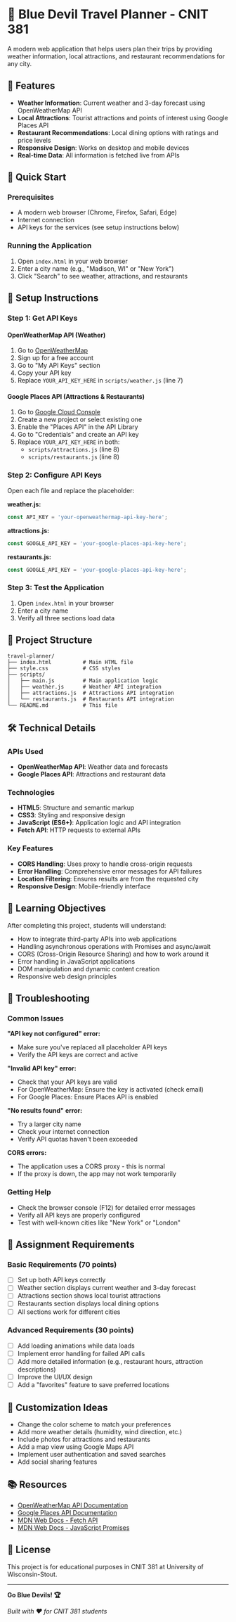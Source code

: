 # 🧭 Blue Devil Travel Planner - CNIT 381

A modern web application that helps users plan their trips by providing weather information, local attractions, and restaurant recommendations for any city.

## 🌟 Features

- **Weather Information**: Current weather and 3-day forecast using OpenWeatherMap API
- **Local Attractions**: Tourist attractions and points of interest using Google Places API
- **Restaurant Recommendations**: Local dining options with ratings and price levels
- **Responsive Design**: Works on desktop and mobile devices
- **Real-time Data**: All information is fetched live from APIs

## 🚀 Quick Start

### Prerequisites
- A modern web browser (Chrome, Firefox, Safari, Edge)
- Internet connection
- API keys for the services (see setup instructions below)

### Running the Application
1. Open `index.html` in your web browser
2. Enter a city name (e.g., "Madison, WI" or "New York")
3. Click "Search" to see weather, attractions, and restaurants

## 🔧 Setup Instructions

### Step 1: Get API Keys

#### OpenWeatherMap API (Weather)
1. Go to [OpenWeatherMap](https://openweathermap.org/api)
2. Sign up for a free account
3. Go to "My API Keys" section
4. Copy your API key
5. Replace `YOUR_API_KEY_HERE` in `scripts/weather.js` (line 7)

#### Google Places API (Attractions & Restaurants)
1. Go to [Google Cloud Console](https://console.cloud.google.com/)
2. Create a new project or select existing one
3. Enable the "Places API" in the API Library
4. Go to "Credentials" and create an API key
5. Replace `YOUR_API_KEY_HERE` in both:
   - `scripts/attractions.js` (line 8)
   - `scripts/restaurants.js` (line 8)

### Step 2: Configure API Keys

Open each file and replace the placeholder:

**weather.js:**
```javascript
const API_KEY = 'your-openweathermap-api-key-here';
```

**attractions.js:**
```javascript
const GOOGLE_API_KEY = 'your-google-places-api-key-here';
```

**restaurants.js:**
```javascript
const GOOGLE_API_KEY = 'your-google-places-api-key-here';
```

### Step 3: Test the Application
1. Open `index.html` in your browser
2. Enter a city name
3. Verify all three sections load data

## 📁 Project Structure

```
travel-planner/
├── index.html          # Main HTML file
├── style.css           # CSS styles
├── scripts/
│   ├── main.js         # Main application logic
│   ├── weather.js      # Weather API integration
│   ├── attractions.js  # Attractions API integration
│   └── restaurants.js  # Restaurants API integration
└── README.md           # This file
```

## 🛠️ Technical Details

### APIs Used
- **OpenWeatherMap API**: Weather data and forecasts
- **Google Places API**: Attractions and restaurant data

### Technologies
- **HTML5**: Structure and semantic markup
- **CSS3**: Styling and responsive design
- **JavaScript (ES6+)**: Application logic and API integration
- **Fetch API**: HTTP requests to external APIs

### Key Features
- **CORS Handling**: Uses proxy to handle cross-origin requests
- **Error Handling**: Comprehensive error messages for API failures
- **Location Filtering**: Ensures results are from the requested city
- **Responsive Design**: Mobile-friendly interface

## 🎯 Learning Objectives

After completing this project, students will understand:
- How to integrate third-party APIs into web applications
- Handling asynchronous operations with Promises and async/await
- CORS (Cross-Origin Resource Sharing) and how to work around it
- Error handling in JavaScript applications
- DOM manipulation and dynamic content creation
- Responsive web design principles

## 🐛 Troubleshooting

### Common Issues

**"API key not configured" error:**
- Make sure you've replaced all placeholder API keys
- Verify the API keys are correct and active

**"Invalid API key" error:**
- Check that your API keys are valid
- For OpenWeatherMap: Ensure the key is activated (check email)
- For Google Places: Ensure Places API is enabled

**"No results found" error:**
- Try a larger city name
- Check your internet connection
- Verify API quotas haven't been exceeded

**CORS errors:**
- The application uses a CORS proxy - this is normal
- If the proxy is down, the app may not work temporarily

### Getting Help
- Check the browser console (F12) for detailed error messages
- Verify all API keys are properly configured
- Test with well-known cities like "New York" or "London"

## 📝 Assignment Requirements

### Basic Requirements (70 points)
- [ ] Set up both API keys correctly
- [ ] Weather section displays current weather and 3-day forecast
- [ ] Attractions section shows local tourist attractions
- [ ] Restaurants section displays local dining options
- [ ] All sections work for different cities

### Advanced Requirements (30 points)
- [ ] Add loading animations while data loads
- [ ] Implement error handling for failed API calls
- [ ] Add more detailed information (e.g., restaurant hours, attraction descriptions)
- [ ] Improve the UI/UX design
- [ ] Add a "favorites" feature to save preferred locations

## 🎨 Customization Ideas

- Change the color scheme to match your preferences
- Add more weather details (humidity, wind direction, etc.)
- Include photos for attractions and restaurants
- Add a map view using Google Maps API
- Implement user authentication and saved searches
- Add social sharing features

## 📚 Resources

- [OpenWeatherMap API Documentation](https://openweathermap.org/api)
- [Google Places API Documentation](https://developers.google.com/maps/documentation/places/web-service)
- [MDN Web Docs - Fetch API](https://developer.mozilla.org/en-US/docs/Web/API/Fetch_API)
- [MDN Web Docs - JavaScript Promises](https://developer.mozilla.org/en-US/docs/Web/JavaScript/Reference/Global_Objects/Promise)

## 📄 License

This project is for educational purposes in CNIT 381 at University of Wisconsin-Stout.

---

**Go Blue Devils! 🏆**

*Built with ❤️ for CNIT 381 students*